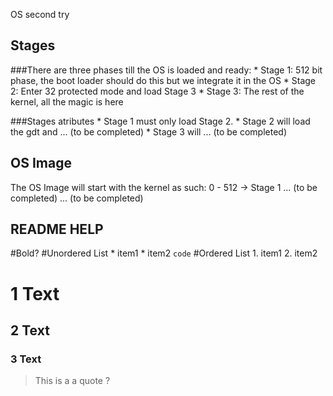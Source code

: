 OS second try

Stages
--------------------------------------------------------------------------------
###There are three phases till the OS is loaded and ready:
	* Stage 1: 512 bit phase, the boot loader should do this but we integrate it
				in the OS
	* Stage 2: Enter 32 protected mode and load Stage 3
	* Stage 3: The rest of the kernel, all the magic is here

###Stages atributes
	* Stage 1 must only load Stage 2.
	* Stage 2 will load the gdt and ... (to be completed)
	* Stage 3 will ... (to be completed)

OS Image
--------------------------------------------------------------------------------
The OS Image will start with the kernel as such:
	0 - 512 -> Stage 1
	... (to be completed)
	... (to be completed)

README HELP
--------------------------------------------------------------------------------
#Bold?
#Unordered List
	* item1
	* item2 `code`
#Ordered List
	1. item1
	2. item2

# 1 Text
## 2 Text
### 3 Text

> This is a a quote ? 